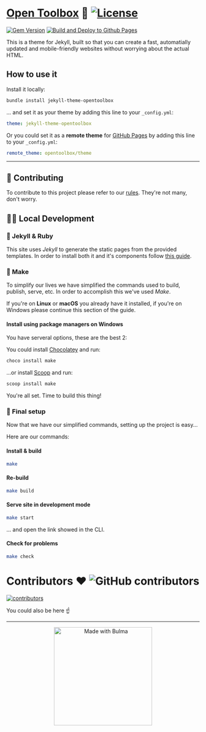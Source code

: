 # [Open Toolbox](https://the.opentoolbox.online) 🧰 [![License](https://img.shields.io/github/license/opentoolbox/theme?color=f40000&label=License)](https://github.com/opentoolbox/theme/blob/main/LICENSE)

[![Gem Version](https://badge.fury.io/rb/jekyll-theme-opentoolbox.svg)](https://badge.fury.io/rb/jekyll-theme-opentoolbox)
[![Build and Deploy to Github Pages](https://github.com/opentoolbox/theme/actions/workflows/jekyll.yml/badge.svg)](https://github.com/opentoolbox/theme/actions/workflows/jekyll.yml)

This is a theme for Jekyll, built so that you can create a fast, automatially updated and mobile-friendly websites without worrying about the actual HTML.

## How to use it
Install it locally:
```bash
bundle install jekyll-theme-opentoolbox
```
... and set it as your theme by adding this line to your `_config.yml`:
```yaml
theme: jekyll-theme-opentoolbox
```

Or you could set it as a **remote theme** for [GitHub Pages](https://pages.github.com) by adding this line to your `_config.yml`:
```yaml
remote_theme: opentoolbox/theme
```

___

## 👥 Contributing

To contribute to this project please refer to our [rules](https://the.opentoolbox.online/about/rules). They're not many, don't worry.

## 👨‍💻 Local Development

### 🧪 Jekyll & Ruby

This site uses *Jekyll* to generate the static pages from the provided templates.
In order to install both it and it's components follow [this guide](https://jekyllrb.com/docs/installation/).

### 🔧 Make
To simplify our lives we have simplified the commands used to build, publish, serve, etc.
In order to accomplish this we've used *Make*.

If you're on **Linux** or **macOS** you already have it installed, if you're on Windows please continue this section of the guide.

#### Install using package managers on Windows

You have serveral options, these are the best 2:

You could install [Chocolatey](https://chocolatey.org/install) and run:
```bash
choco install make
```

...or install [Scoop](https://scoop.sh) and run:
```bash
scoop install make
```

You're all set. Time to build this thing!
### 🎉 Final setup
Now that we have our simplified commands, setting up the project is easy...

Here are our commands:
#### Install & build
```bash
make
```

#### Re-build
```bash
make build
```

#### Serve site in development mode
```bash
make start
```

... and open the link showed in the CLI.

#### Check for problems
```bash
make check
```

# Contributors ❤ ![GitHub contributors](https://img.shields.io/github/contributors/opentoolbox/theme?color=red&label=)

[![contributors](https://contrib.rocks/image?repo=opentoolbox/theme)](https://github.com/opentoolbox/theme/graphs/contributors)

You could also be here ☝

___

<div align="center">
	<a href="https://bulma.io">
		<img
			src="https://bulma.io/images/made-with-bulma--semiwhite.png"
			alt="Made with Bulma"
			width="256"
			height="auto"
		/>
	</a>
</div>
